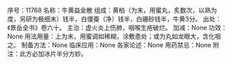 序号：11768
名称：牛黄益金散
组成：黄柏（为末，用蜜丸，炙数次，以熟为度，另研为极细末）钱半，白僵蚕（净）钱半，白硼砂钱半，牛黄3分。
出处：《景岳全书》卷六十。
主治：虚火炎上伤肺，咽喉生疮破烂。
加减：None
功效：None
用法用量：上为末，用蜜调如稀糊，涂敷患处；或为丸如龙眼大，含化咽之。
制备方法：None
临床应用：None
各家论述：None
用药禁忌：None
附注：此方必加冰片半分方妙。
